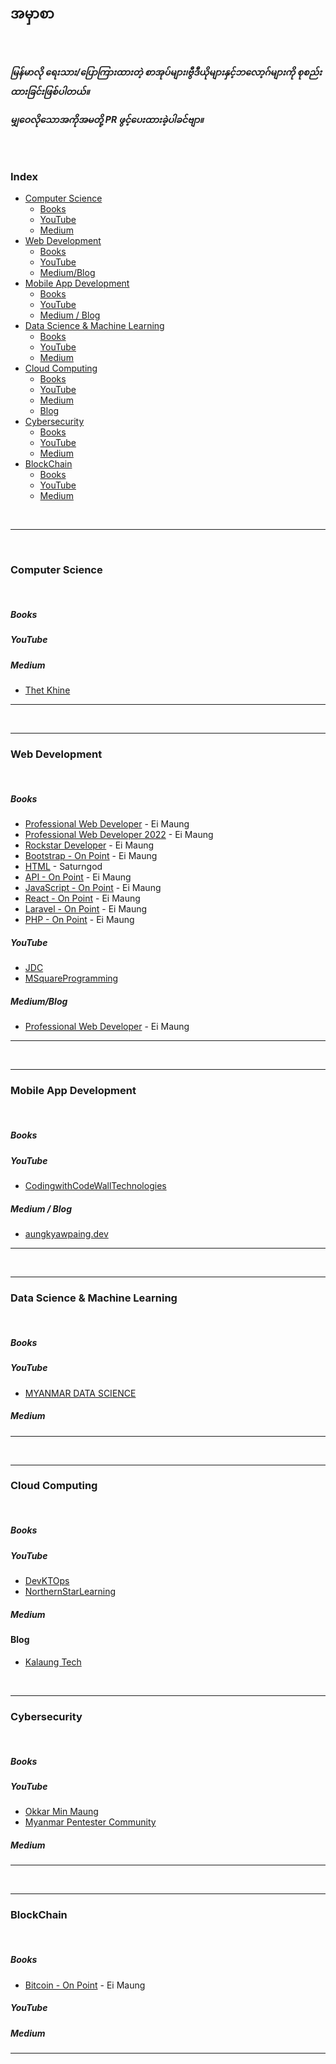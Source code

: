 <br>

<h2>အမှာစာ</h2>


<br>

<h5>မြန်မာလို ရေးသား/ပြောကြားထားတဲ့ စာအုပ်များ၊ဗွီဒီယိုများနှင့်ဘလော့ဂ်များကို စုစည်းထားခြင်းဖြစ်ပါတယ်။


မျှဝေလိုသောအကိုအမတို့ PR ဖွင့်ပေးထားခဲ့ပါခင်ဗျာ။

</h5>






<br>
<h3>Index</h3>

- [Computer Science](#computer-science)
    - [Books](#books)
    - [YouTube](#youtube)
    - [Medium](#medium)
- [Web Development](#web-development)
    - [Books](#books-1)
    - [YouTube](#youtube-1)
    - [Medium/Blog](#mediumblog)
- [Mobile App Development](#mobile-app-development)
    - [Books](#books-2)
    - [YouTube](#youtube-2)
    - [Medium / Blog](#medium--blog)
- [Data Science \& Machine Learning](#data-science--machine-learning)
    - [Books](#books-3)
    - [YouTube](#youtube-3)
    - [Medium](#medium-1)
- [Cloud Computing](#cloud-computing)
    - [Books](#books-4)
    - [YouTube](#youtube-4)
    - [Medium](#medium-2)
  - [Blog](#blog)
- [Cybersecurity](#cybersecurity)
    - [Books](#books-5)
    - [YouTube](#youtube-5)
    - [Medium](#medium-3)
- [BlockChain](#blockchain)
    - [Books](#books-6)
    - [YouTube](#youtube-6)
    - [Medium](#medium-4)

<br>

---

<br>

### Computer Science

<br>

##### Books



##### YouTube


##### Medium
* [Thet Khine](https://thetkhine.medium.com/)

---

<br>


---
### Web Development

<br>

##### Books


* [Professional Web Developer](http://eimaung.com/professional-web-developer) - Ei Maung
* [Professional Web Developer 2022](https://eimaung.com/pwd2022/) - Ei Maung
* [Rockstar Developer](http://eimaung.com/rockstar-developer) - Ei Maung
* [Bootstrap - On Point](https://eimaung.com/bootstrap/) - Ei Maung
* [HTML](https://books.saturngod.net/HTML5/) - Saturngod
* [API - On Point](https://eimaung.com/api/) - Ei Maung
* [JavaScript - On Point](https://eimaung.com/jsbook/) - Ei Maung
* [React - On Point](https://eimaung.com/react/) - Ei Maung
* [Laravel - On Point](https://eimaung.com/laravel/) - Ei Maung
* [PHP - On Point](https://eimaung.com/php/) - Ei Maung


##### YouTube
* [JDC](https://www.youtube.com/@zawminLwin)
* [MSquareProgramming](https://www.youtube.com/@MSquareProgramming)


##### Medium/Blog
* [Professional Web Developer](http://eimaung.com/professional-web-developer) - Ei Maung
---

<br>

---
### Mobile App Development


<br>

##### Books



##### YouTube
* [CodingwithCodeWallTechnologies](https://www.youtube.com/@CodingwithCodeWallTechnologies)

##### Medium / Blog

* [aungkyawpaing.dev](https://aungkyawpaing.dev/)
---

<br>

---
### Data Science & Machine Learning


<br>


##### Books



##### YouTube
* [MYANMAR DATA SCIENCE](https://www.youtube.com/@MYANMARDATASCIENCE)



##### Medium

---

<br>

---
### Cloud Computing


<br>


##### Books

##### YouTube
* [DevKTOps](https://www.youtube.com/@DevKTOps)
* [NorthernStarLearning](https://www.youtube.com/@NorthernStarLearning/)

##### Medium

#### Blog

* [Kalaung Tech](https://kalaung.org/)


<br>

---
### Cybersecurity


<br>


##### Books



##### YouTube
* [Okkar Min Maung](https://www.youtube.com/@okkarminmaung/)
* [Myanmar Pentester Community](https://www.youtube.com/@myanmarpentestercommunity4837/)



##### Medium

---

<br>

---
### BlockChain


<br>


##### Books
* [Bitcoin - On Point](https://eimaung.com/bitcoin/) - Ei Maung



##### YouTube



##### Medium

---